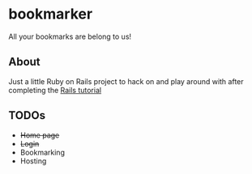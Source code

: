 # bookmarker

All your bookmarks are belong to us!

## About

Just a little Ruby on Rails project to hack on and play around with after completing the
[Rails tutorial](http://ruby.railstutorial.org/ "Rails Tutorial")

## TODOs

* ~~Home page~~
* ~~Login~~
* Bookmarking
* Hosting
